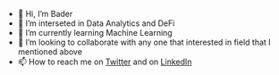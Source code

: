 - 👋 Hi, I’m Bader
- 👀 I’m interseted in Data Analytics and DeFi 
- 🌱 I’m currently learning Machine Learning 
- 💞️ I’m looking to collaborate with any one that interested in field that I mentioned above  
- 📫 How to reach me on [Twitter](https://twitter.com/BadreddineBalaj?t=HyQRiwjLbFx67MK3-pLFqw&s=08) and on [LinkedIn](https://www.linkedin.com/in/badreddine-balaj-3a2817219)

<!---
badeeer/badeeer is a ✨ special ✨ repository because its `README.md` (this file) appears on your GitHub profile.
You can click the Preview link to take a look at your changes.
--->
